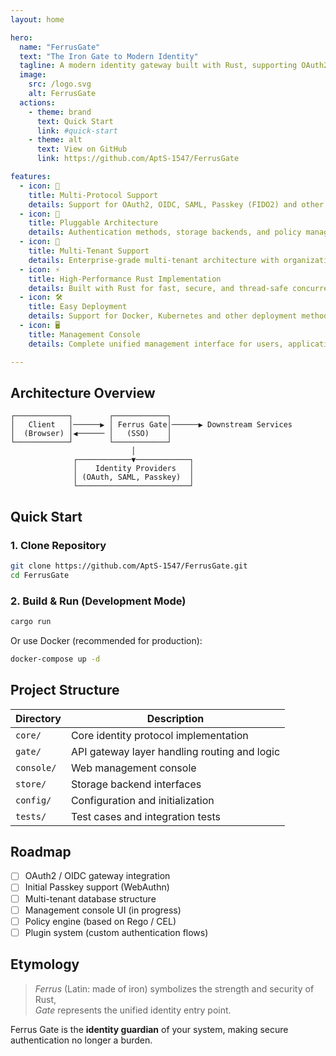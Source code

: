 ```yaml
---
layout: home

hero:
  name: "FerrusGate"
  text: "The Iron Gate to Modern Identity"
  tagline: A modern identity gateway built with Rust, supporting OAuth2, OIDC, SAML, Passkey and other protocols
  image:
    src: /logo.svg
    alt: FerrusGate
  actions:
    - theme: brand
      text: Quick Start
      link: #quick-start
    - theme: alt
      text: View on GitHub
      link: https://github.com/AptS-1547/FerrusGate

features:
  - icon: 🔐
    title: Multi-Protocol Support
    details: Support for OAuth2, OIDC, SAML, Passkey (FIDO2) and other modern identity authentication protocols
  - icon: 🧩
    title: Pluggable Architecture
    details: Authentication methods, storage backends, and policy management are all replaceable to adapt to different business needs
  - icon: 🏢
    title: Multi-Tenant Support
    details: Enterprise-grade multi-tenant architecture with organization isolation and unified management
  - icon: ⚡
    title: High-Performance Rust Implementation
    details: Built with Rust for fast, secure, and thread-safe concurrent processing capabilities
  - icon: 🛠️
    title: Easy Deployment
    details: Support for Docker, Kubernetes and other deployment methods for quick integration into existing systems
  - icon: 🖥️
    title: Management Console
    details: Complete unified management interface for users, applications, tenants, policies and more

---
```


## Architecture Overview

```
┌────────────┐        ┌────────────┐
│   Client   │──────▶ │ Ferrus Gate│──────▶ Downstream Services
│  (Browser) │◀────── │   (SSO)    │
└────────────┘        └────────────┘
                           │
              ┌────────────▼────────────┐
              │    Identity Providers   │
              │ (OAuth, SAML, Passkey)  │
              └─────────────────────────┘
```

## Quick Start

### 1. Clone Repository

```bash
git clone https://github.com/AptS-1547/FerrusGate.git
cd FerrusGate
```

### 2. Build & Run (Development Mode)

```bash
cargo run
```

Or use Docker (recommended for production):

```bash
docker-compose up -d
```

## Project Structure

| Directory  | Description                                    |
| ---------- | ---------------------------------------------- |
| `core/`    | Core identity protocol implementation          |
| `gate/`    | API gateway layer handling routing and logic   |
| `console/` | Web management console                         |
| `store/`   | Storage backend interfaces                     |
| `config/`  | Configuration and initialization               |
| `tests/`   | Test cases and integration tests               |

## Roadmap

- [ ] OAuth2 / OIDC gateway integration
- [ ] Initial Passkey support (WebAuthn)
- [ ] Multi-tenant database structure
- [ ] Management console UI (in progress)
- [ ] Policy engine (based on Rego / CEL)
- [ ] Plugin system (custom authentication flows)

## Etymology

> *Ferrus* (Latin: made of iron) symbolizes the strength and security of Rust,  
> *Gate* represents the unified identity entry point.

Ferrus Gate is the **identity guardian** of your system, making secure authentication no longer a burden.
